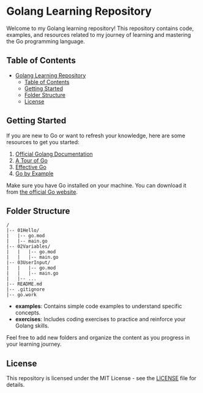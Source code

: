 # Golang Learning Repository

Welcome to my Golang learning repository! This repository contains code, examples, and resources related to my journey of learning and mastering the Go programming language.

## Table of Contents

- [Golang Learning Repository](#golang-learning-repository)
  - [Table of Contents](#table-of-contents)
  - [Getting Started](#getting-started)
  - [Folder Structure](#folder-structure)
  - [License](#license)

## Getting Started

If you are new to Go or want to refresh your knowledge, here are some resources to get you started:

1. [Official Golang Documentation](https://golang.org/doc/)
2. [A Tour of Go](https://tour.golang.org/welcome/1)
3. [Effective Go](https://golang.org/doc/effective_go.html)
4. [Go by Example](https://gobyexample.com/)

Make sure you have Go installed on your machine. You can download it from [the official Go website](https://golang.org/dl/).

## Folder Structure

```plaintext
/
|-- 01Hello/
|   |-- go.mod
|   |-- main.go
|-- 02Variables/
|   |   |-- go.mod
|   |   |-- main.go
|-- 03UserInput/
|   |   |-- go.mod
|   |   |-- main.go
|   |-- ...
|-- README.md
|-- .gitignore
|-- go.work
```

- **examples**: Contains simple code examples to understand specific concepts.
- **exercises**: Includes coding exercises to practice and reinforce your Golang skills.

Feel free to add new folders and organize the content as you progress in your learning journey.

## License

This repository is licensed under the MIT License - see the [LICENSE](LICENSE) file for details.